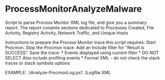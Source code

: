 # ProcessMonitorAnalyzeMalware
Script to parse Process Monitor XML log file, and give you a summary report.
The report conaints sections dedicated to Processes Created, File Activity, Registry Activity, Network Traffic, and Unique Hosts

Instructions to prepare the Process Monitor trace this script requires:
   Start Procmon. 
   Stop the Procmon trace.
   Add an Include filter for "Result is SUCCESS".
    Save the trace:
    * Events displayed using current filter
    * DO NOT SELECT Also include profiling events
    * Format XML - do not check the stack traces or stack symbols options

EXAMPLE:
   .\Analyze-ProcmonLog.ps1 .\Logfile.XML 
